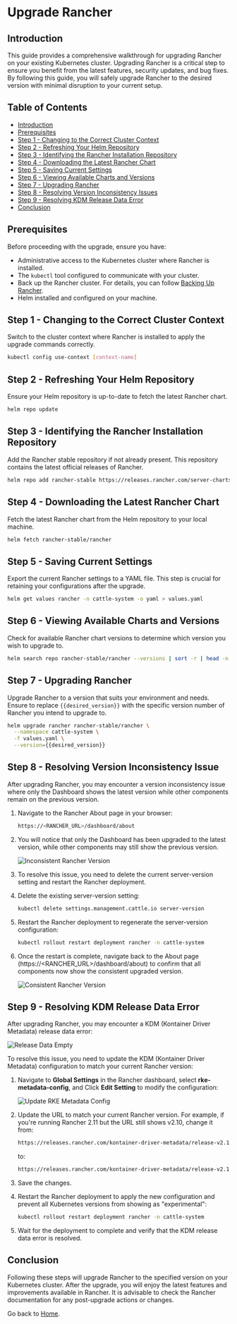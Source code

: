 # Upgrade Rancher

## Introduction

This guide provides a comprehensive walkthrough for upgrading Rancher on your existing Kubernetes cluster. Upgrading Rancher is a critical step to ensure you benefit from the latest features, security updates, and bug fixes. By following this guide, you will safely upgrade Rancher to the desired version with minimal disruption to your current setup.

## Table of Contents

- [Introduction](#introduction)
- [Prerequisites](#prerequisites)
- [Step 1 - Changing to the Correct Cluster Context](#step-1---changing-to-the-correct-cluster-context)
- [Step 2 - Refreshing Your Helm Repository](#step-2---refreshing-your-helm-repository)
- [Step 3 - Identifying the Rancher Installation Repository](#step-3---identifying-the-rancher-installation-repository)
- [Step 4 - Downloading the Latest Rancher Chart](#step-4---downloading-the-latest-rancher-chart)
- [Step 5 - Saving Current Settings](#step-5---saving-current-settings)
- [Step 6 - Viewing Available Charts and Versions](#step-6---viewing-available-charts-and-versions)
- [Step 7 - Upgrading Rancher](#step-7---upgrading-rancher)
- [Step 8 - Resolving Version Inconsistency Issues](#step-8---resolving-version-inconsistency-issue)
- [Step 9 - Resolving KDM Release Data Error](#step-9---resolving-kdm-release-data-error)
- [Conclusion](#conclusion)

## Prerequisites

Before proceeding with the upgrade, ensure you have:

- Administrative access to the Kubernetes cluster where Rancher is installed.
- The `kubectl` tool configured to communicate with your cluster.
- Back up the Rancher cluster. For details, you can follow [Backing Up Rancher](./backup-rancher.md).
- Helm installed and configured on your machine.

## Step 1 - Changing to the Correct Cluster Context

Switch to the cluster context where Rancher is installed to apply the upgrade commands correctly.

```bash
kubectl config use-context [context-name]
```

## Step 2 - Refreshing Your Helm Repository

Ensure your Helm repository is up-to-date to fetch the latest Rancher chart.

```bash
helm repo update
```

## Step 3 - Identifying the Rancher Installation Repository

Add the Rancher stable repository if not already present. This repository contains the latest official releases of Rancher.

```bash
helm repo add rancher-stable https://releases.rancher.com/server-charts/stable
```

## Step 4 - Downloading the Latest Rancher Chart

Fetch the latest Rancher chart from the Helm repository to your local machine.

```bash
helm fetch rancher-stable/rancher
```

## Step 5 - Saving Current Settings

Export the current Rancher settings to a YAML file. This step is crucial for retaining your configurations after the upgrade.

```bash
helm get values rancher -n cattle-system -o yaml > values.yaml
```

## Step 6 - Viewing Available Charts and Versions

Check for available Rancher chart versions to determine which version you wish to upgrade to.

```bash
helm search repo rancher-stable/rancher --versions | sort -r | head -n 5
```

## Step 7 - Upgrading Rancher

Upgrade Rancher to a version that suits your environment and needs. Ensure to replace `{{desired_version}}` with the specific version number of Rancher you intend to upgrade to.

```bash
helm upgrade rancher rancher-stable/rancher \
  --namespace cattle-system \
  -f values.yaml \
  --version={{desired_version}}
```

## Step 8 - Resolving Version Inconsistency Issue

After upgrading Rancher, you may encounter a version inconsistency issue where only the Dashboard shows the latest version while other components remain on the previous version.

1. Navigate to the Rancher About page in your browser:

   ```bash
   https://<RANCHER_URL>/dashboard/about
   ```

2. You will notice that only the Dashboard has been upgraded to the latest version, while other components may still show the previous version.

    ![Inconsistent Rancher Version](./assets/images/inconsistent-rancher-version.png)

3. To resolve this issue, you need to delete the current server-version setting and restart the Rancher deployment.

4. Delete the existing server-version setting:

   ```bash
   kubectl delete settings.management.cattle.io server-version
   ```

5. Restart the Rancher deployment to regenerate the server-version configuration:

   ```bash
   kubectl rollout restart deployment rancher -n cattle-system
   ```

6. Once the restart is complete, navigate back to the About page (https://<RANCHER_URL>/dashboard/about) to confirm that all components now show the consistent upgraded version.

    ![Consistent Rancher Version](./assets/images/consistent-rancher-version.png)

## Step 9 - Resolving KDM Release Data Error

After upgrading Rancher, you may encounter a KDM (Kontainer Driver Metadata) release data error:

   ![Release Data Empty](./assets/images/release-data-empty.png)

To resolve this issue, you need to update the KDM (Kontainer Driver Metadata) configuration to match your current Rancher version:

1. Navigate to **Global Settings** in the Rancher dashboard, select **rke-metadata-config**, and Click **Edit Setting** to modify the configuration:

    ![Update RKE Metadata Config](./assets/images/update-rke-metadata-config.png)

2. Update the URL to match your current Rancher version. For example, if you're running Rancher 2.11 but the URL still shows v2.10, change it from:

   ```bash
   https://releases.rancher.com/kontainer-driver-metadata/release-v2.10/data.json
   ```

   to:

   ```bash
   https://releases.rancher.com/kontainer-driver-metadata/release-v2.11/data.json
   ```

3. Save the changes.

4. Restart the Rancher deployment to apply the new configuration and prevent all Kubernetes versions from showing as "experimental":

   ```bash
   kubectl rollout restart deployment rancher -n cattle-system
   ```

5. Wait for the deployment to complete and verify that the KDM release data error is resolved.

## Conclusion

Following these steps will upgrade Rancher to the specified version on your Kubernetes cluster. After the upgrade, you will enjoy the latest features and improvements available in Rancher. It is advisable to check the Rancher documentation for any post-upgrade actions or changes.

Go back to [Home](../README.md).
